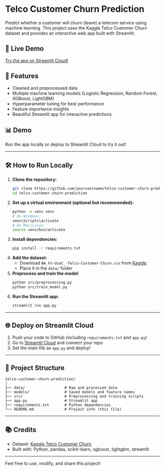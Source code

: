 # Telco Customer Churn Prediction

Predict whether a customer will churn (leave) a telecom service using machine learning. This project uses the Kaggle Telco Customer Churn dataset and provides an interactive web app built with Streamlit.

## 🚀 Live Demo

   [Try the app on Streamlit Cloud!](https://telco-customer-churn-prediction-mgqwyx2znqu8tmjaear77c.streamlit.app/)
   
## 🚀 Features
- Cleaned and preprocessed data
- Multiple machine learning models (Logistic Regression, Random Forest, XGBoost, LightGBM)
- Hyperparameter tuning for best performance
- Feature importance insights
- Beautiful Streamlit app for interactive predictions

## 📊 Demo
Run the app locally or deploy to Streamlit Cloud to try it out!

---

## 🛠️ How to Run Locally
1. **Clone the repository:**
   ```bash
   git clone https://github.com/yourusername/telco-customer-churn-prediction.git
   cd telco-customer-churn-prediction
   ```
2. **Set up a virtual environment (optional but recommended):**
   ```bash
   python -m venv venv
   # On Windows:
   venv\Scripts\activate
   # On Mac/Linux:
   source venv/bin/activate
   ```
3. **Install dependencies:**
   ```bash
   pip install -r requirements.txt
   ```
4. **Add the dataset:**
   - Download `WA_Fn-UseC_-Telco-Customer-Churn.csv` from [Kaggle](https://www.kaggle.com/blastchar/telco-customer-churn)
   - Place it in the `data/` folder
5. **Preprocess and train the model:**
   ```bash
   python src/preprocessing.py
   python src/train_model.py
   ```
6. **Run the Streamlit app:**
   ```bash
   streamlit run app.py
   ```

---

## 🌐 Deploy on Streamlit Cloud
1. Push your code to GitHub (including `requirements.txt` and `app.py`)
2. Go to [Streamlit Cloud](https://streamlit.io/cloud) and connect your repo
3. Set the main file as `app.py` and deploy!

---

## 📁 Project Structure
```
telco-customer-churn-prediction/
│
├── data/                  # Raw and processed data
├── models/                # Saved models and feature names
├── src/                   # Preprocessing and training scripts
├── app.py                 # Streamlit app
├── requirements.txt       # Python dependencies
└── README.md              # Project info (this file)
```

---

## 📚 Credits
- Dataset: [Kaggle Telco Customer Churn](https://www.kaggle.com/blastchar/telco-customer-churn)
- Built with: Python, pandas, scikit-learn, xgboost, lightgbm, streamlit

---

Feel free to use, modify, and share this project! 

